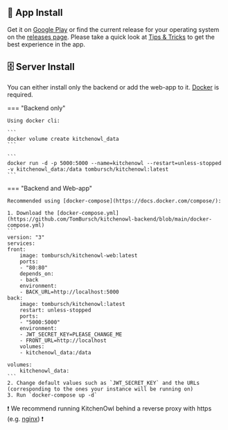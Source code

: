## :robot: App Install

Get it on [Google Play](https://play.google.com/store/apps/details?id=com.tombursch.kitchenowl) or find the current release for your operating system on the [releases page](https://github.com/TomBursch/kitchenowl/releases).
Please take a quick look at [Tips & Tricks](/tips-and-tricks) to get the best experience in the app.

## 🗄️ Server Install

You can either install only the backend or add the web-app to it. [Docker](https://docs.docker.com/engine/install/) is required.

=== "Backend only"

    Using docker cli:

    ```
    docker volume create kitchenowl_data
    ```

    ```
    docker run -d -p 5000:5000 --name=kitchenowl --restart=unless-stopped -v kitchenowl_data:/data tombursch/kitchenowl:latest
    ```

=== "Backend and Web-app"

    Recommended using [docker-compose](https://docs.docker.com/compose/):

    1. Download the [docker-compose.yml](https://github.com/TomBursch/kitchenowl-backend/blob/main/docker-compose.yml)
    ```
    version: "3"
    services:
    front:
        image: tombursch/kitchenowl-web:latest
        ports:
        - "80:80"
        depends_on:
        - back
        environment:
        - BACK_URL=http://localhost:5000
    back:
        image: tombursch/kitchenowl:latest
        restart: unless-stopped
        ports:
        - "5000:5000"
        environment:
        - JWT_SECRET_KEY=PLEASE_CHANGE_ME
        - FRONT_URL=http://localhost
        volumes:
        - kitchenowl_data:/data

    volumes:
        kitchenowl_data:
    ```
    2. Change default values such as `JWT_SECRET_KEY` and the URLs (corresponding to the ones your instance will be running on)
    3. Run `docker-compose up -d`

:exclamation: We recommend running KitchenOwl behind a reverse proxy with https (e.g. [nginx](https://nginx.org/en/docs/http/configuring_https_servers.html])) :exclamation: